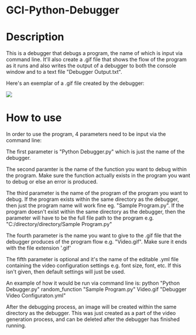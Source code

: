 # GCI-Python-Debugger

# Description
This is a debugger that debugs a program, the name of which is input via command line. It'll also create a .gif file that shows the flow
of the program as it runs and also writes the output of a debugger to both the console window and to a text file "Debugger Output.txt".

Here's an exemplar of a .gif file created by the debugger:


![](https://github.com/Knob781/GCI-Python-Debugger/blob/master/Test.gif)

# How to use
In order to use the program, 4 parameters need to be input via the command line:

The first parameter is "Python Debugger.py" which is just the name of the debugger.

The second paramter is the name of the function you want to debug within the program. Make sure the function actually exists in the program you want to debug or else an error is produced.

The third parameter is the name of the program of the program you want to debug. If the program exists within the same directory as the 
debugger, then just the program name will work fine eg. "Sample Program.py". If the program doesn't exist within the same directory as the
debugger, then the parameter will have to be the full file path to the program e.g. "C:/directory/directory/Sample Program.py"

The fourth parameter is the name you want to give to the .gif file that the debugger produces of the program flow e.g. "Video.gif". Make 
sure it ends with the file extension '.gif'

The fifth parameter is optional and it's the name of the editable .yml file containing the video configuration settings e.g. font size, font, etc. If this isn't given, then default settings will just be used.

An example of how it would be run via command line is:
python "Python Debugger.py" random_function "Sample Program.py" Video.gif "Debugger Video Configuraton.yml"

After the debugging process, an image will be created within the same directory as the debugger. This was just created as a part of the 
video generation process, and can be deleted after the debugger has finished running.

